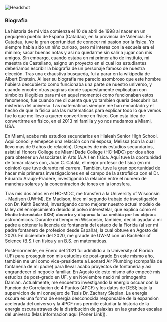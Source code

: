 
![Headshot](https://github.com/wortola5/wortola5.github.io/assets/115573502/dd82db67-c0f3-4f38-b284-7fe268c91e91)

### Biografia 
La historia de mi vida comienza el 10 de abril de 1998 al nacer en un pequqeño pueblo de España (Catadau), en la provincia de Valencia. En Catadau, tuve la gran oportunidad de conocer mi pasion por la fisica. Yo siempre habia sido un niño curioso, pero mi interes con la escuela era el minimo; sacar buenas notas y asi no quedarme sin salir a jugar con mis amigos. Sin embargo, cuando estaba en mi primer año de instituto, mi maestra de Castellano, asigno un proyecto en el cual los estudiantes deberiamos escribir la biografia de un personaje famoso de nuestra elección. Tras una exhaustiva busqueda, fui a parar en la wikipedia de Albert Einstein. Al leer su biografia me parecio asombroso que este hombre hubiera descubierto como funcionaba una parte de nuestro universo, y cuando encotre otras paginas donde supuestamente explicaban con simbolos (ilegibles para mi en aquel momento) como funcionaban estos fenomenos, fue cuando me di cuenta que yo tambien queria descubrir los misterios del universo. Las matematicas siempre me han encantado y el hecho de que la fisica usa las matematicas para explicar todo lo que vemos fue lo que me llevo a querer convertirme en físico. Con esta idea de convertirme en físico, en el 2013 mi familia y yo nos mudamos a Miami, USA. 

En Miami, acabe mis estudios secundarios en Hialeah Senior High School. Aqui conoci y emepece una relación con mi esposa, Melissa (con la cual llevo mas de 9 años de relación). Después de mis estudios secundarios, asisti al Honors College de Miami Dade College (HC-MDC) por dos años para obtener un Associates in Arts (A.A.) en física. Aquí tuve la oportunidad de tomar clases con, Juan C. Catalá, el mejor profesor de física (en mi opinion) que tuve durante mi carrera. También, tuve la gran oportunidad de hacer mis primeras investigaciones en el campo de la astrofisica con el Dr. Eduardo Araujo-Pradere, investigando la relación entre el numero de manchas solares y la concentracion de iones en la ionosfera. 

Tras mis dos ańos en el HC-MDC, me transferí a la University of Wisconsin - Madison (UW-M). En Madison, hice mi segundo trabajo de investigación con Dr. Keith Bechtol, investigando como mejorar nuestro actual modelo de la ley del enrojecimiento debido al polvo interestelar, que explica cómo el Medio Interestelar (ISM) absorbe y dispersa la luz emitida por los objetos astronómicos. Durante mi tiempo en Wisconsin, tambien, decidí ayudar a mi padre a obtener la licencia de fontaneria del estado de la Florida (al ser mi padre fontanero de profesion desde España); la cual obtuve en Agosto del 2020. En diciembre del 2020, me graude de UW-M con un Bachelor of Science (B.S.) en física y un B.S. en matematicas. 

Posteriormente, en Enero del 2021 fui admitido a la University of Florida (UF) para proseguir con mis estudios de post-grado.En este mismo año, también me uni como vice-presidente a Leonard Air Plumbing (compañia de fontaneria de mi padre) para llevar acabo proyectos de fontaneria y asi engrandecer el negocio familiar. En Agosto de este mismo año empecé mis estudios de post-grado en UF, y en Noviembre nació mi primogenito Damian. Actualmente, me encuentro investigando la energio oscuar con la Funcion de Correlacion de 4 Puntos (4PCF) y los datos de DESI; bajo la supervicion de mi consejero de Tesis Dr. Zachary Slepian. La energia oscura es una forma de energia desconocida responsable de la expansion acelerada del universo y la 4PCF nos permite estudiar la historia de la energia oscura atraves de la distribución de galaxias en las grandes escalas del universo (Mas informacion aqui [Poner Link]). 


